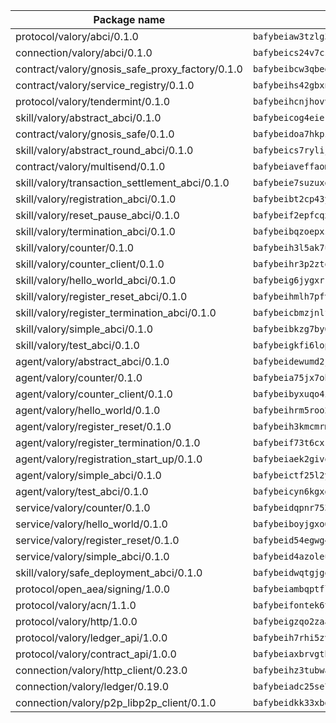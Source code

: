 | Package name                                                  | Package hash                                                  |
| ------------------------------------------------------------- | ------------------------------------------------------------- |
| protocol/valory/abci/0.1.0                                    | `bafybeiaw3tzlg3rkvnn5fcufblktmfwngmxugn4yo7pyjp76zz6aqtqcay` |
| connection/valory/abci/0.1.0                                  | `bafybeics24v7csn2xwyrkdgthrzdbuqutssx3mn572z2tavyr33banqz6u` |
| contract/valory/gnosis_safe_proxy_factory/0.1.0               | `bafybeibcw3qbegmizo432nqi66hddcvt4ww3uq4jdkoqczyafofwichzgm` |
| contract/valory/service_registry/0.1.0                        | `bafybeihs42gbxnncxyh5wygbfgz3ulkjzojse4wznylzczt5neksba7tfq` |
| protocol/valory/tendermint/0.1.0                              | `bafybeihcnjhovvyyfbkuw5sjyfx2lfd4soeocfqzxz54g67333m6nk5gxq` |
| skill/valory/abstract_abci/0.1.0                              | `bafybeicog4eierjad4f542ubhe3ez7sxgrsna7t2e5pci2hncpq5vckw4e` |
| contract/valory/gnosis_safe/0.1.0                             | `bafybeidoa7hkpzpnjswns2jq6tlisbzinzpkdqtqd6gbpyxiytt3mnszpm` |
| skill/valory/abstract_round_abci/0.1.0                        | `bafybeics7rylijcqg5r4ptd7dt7aaz5x7u2hk7sdds2jegz3pxeeg2kl6q` |
| contract/valory/multisend/0.1.0                               | `bafybeiaveffaomsnmsc5hx62o77u7ilma6eipox7m5lrwa56737ektva3i` |
| skill/valory/transaction_settlement_abci/0.1.0                | `bafybeie7suzuxgboz6ok2hzmdqkzb2qbzflm5v36fqwz3gclpvgjad6xmq` |
| skill/valory/registration_abci/0.1.0                          | `bafybeibt2cp43ysf6nu5mcsx4o74ngthugayigj5puvzdad2tfijobbbd4` |
| skill/valory/reset_pause_abci/0.1.0                           | `bafybeif2epfcqxpewezhzzt4nu664bz224b3ueav3lyivto2te5mju2aau` |
| skill/valory/termination_abci/0.1.0                           | `bafybeibqzoepxsfeui63ujkmxr54s5jhcz2l2ltx3nunlw34v635vc2ina` |
| skill/valory/counter/0.1.0                                    | `bafybeih3l5ak7ubujkf45sqavil2vbtjtxe7eh5urqawer2nj3avir7qva` |
| skill/valory/counter_client/0.1.0                             | `bafybeihr3p2ztqpbgzuo4xi7gwq4hjcc3khibirritnxkajaugshlzxjke` |
| skill/valory/hello_world_abci/0.1.0                           | `bafybeig6jygxrrfosp36szn4iyyc6yd4iydbgbuay75icwfjxfqbssmbqe` |
| skill/valory/register_reset_abci/0.1.0                        | `bafybeihmlh7pfvf744b6nezlstoi3bw3sybrsowc3ooxu57qi3ofulbshm` |
| skill/valory/register_termination_abci/0.1.0                  | `bafybeicbmzjnlfb6moayq7h3i467cgbyhtijesuuufn2tzcgxhyvxhxow4` |
| skill/valory/simple_abci/0.1.0                                | `bafybeibkzg7by63p4kkswwbuljngzxqx32aussv5x46xnrgnzcrepuf3vu` |
| skill/valory/test_abci/0.1.0                                  | `bafybeigkfi6lopwhgkypmtitqkmsg26dnekfpztrhk4d3mh5w5f3ug6j3m` |
| agent/valory/abstract_abci/0.1.0                              | `bafybeidewumd2jucnsvchnjnfdfe5eex4iig4pv3iqxwrczxdxkfouk3w4` |
| agent/valory/counter/0.1.0                                    | `bafybeia75jx7obyoxx3cs7on4lxmdq6l7uw6vuya2j3ugjvj377t2n7yey` |
| agent/valory/counter_client/0.1.0                             | `bafybeibyxuqo4itomksd6wvr3loblr2ba4jxa4x3wvtgr3rofpl5xueaaa` |
| agent/valory/hello_world/0.1.0                                | `bafybeihrm5roo2z3k557e7q5nkdtxcbnc7qvpdmnxyycyk4wyw3omoqw3e` |
| agent/valory/register_reset/0.1.0                             | `bafybeih3kmcmrmxkh7djrim4zwxnd7rdilkzz2plwotrhtyr5ygfxy552m` |
| agent/valory/register_termination/0.1.0                       | `bafybeif73t6cxr45mmisftuu35pphbhfx2anr7eisxku634h3v3davkxou` |
| agent/valory/registration_start_up/0.1.0                      | `bafybeiaek2givqy5lsd7eypqdnxjvdn7o5hmhvfwdjjzzstdsslii24fme` |
| agent/valory/simple_abci/0.1.0                                | `bafybeictf25l2y5rhmtqteokxp2akqdebotthubogcrtrb46ihfa7w3ole` |
| agent/valory/test_abci/0.1.0                                  | `bafybeicyn6kgxdegp22cqbsfe52tn4otcjhix5wbiqzq245e3v6we5e5te` |
| service/valory/counter/0.1.0                                  | `bafybeidqpnr7536niha4qniqbadmzov6plvoailxeb77td6bdbh5abqzia` |
| service/valory/hello_world/0.1.0                              | `bafybeiboyjgxo6f5vj66uv3tr5vjesshu5nli5gh2eturfszyxcd277tea` |
| service/valory/register_reset/0.1.0                           | `bafybeid54egwg4mz4phdeo5flfovt33z6sfvmfeonrszouctlcr5yakayy` |
| service/valory/simple_abci/0.1.0                              | `bafybeid4azoleuc4zmnrnzupdkm6a3noblojgtq3cxcexhygv3kbcnve3q` |
| skill/valory/safe_deployment_abci/0.1.0                       | `bafybeidwqtgjgqifhwk3kfq5r6gtonfv23uswrcuarrmpjsfxwujoyow6i` |
| protocol/open_aea/signing/1.0.0                               | `bafybeiambqptflge33eemdhis2whik67hjplfnqwieoa6wblzlaf7vuo44` |
| protocol/valory/acn/1.1.0                                     | `bafybeifontek6tvaecatoauiule3j3id6xoktpjubvuqi3h2jkzqg7zh7a` |
| protocol/valory/http/1.0.0                                    | `bafybeigzqo2zaakcjtzzsm6dh4x73v72xg6ctk6muyp5uq5ueb7y34fbxy` |
| protocol/valory/ledger_api/1.0.0                              | `bafybeih7rhi5zvfvwakx5ifgxsz2cfipeecsh7bm3gnudjxtvhrygpcftq` |
| protocol/valory/contract_api/1.0.0                            | `bafybeiaxbrvgtbdrh4lslskuxyp4awyr4whcx3nqq5yrr6vimzsxg5dy64` |
| connection/valory/http_client/0.23.0                          | `bafybeihz3tubwado7j3wlivndzzuj3c6fdsp4ra5r3nqixn3ufawzo3wii` |
| connection/valory/ledger/0.19.0                               | `bafybeiadc25se7dgnn4mufztwpzdono4xsfs45qknzdqyi3gckn6ccuv44` |
| connection/valory/p2p_libp2p_client/0.1.0                     | `bafybeidkk33xbga54szmitk6uwsi3ef56hbbdbuasltqtiyki34hgfpnxa` |
